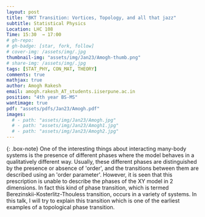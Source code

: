 ```yaml
---
layout: post
title: "BKT Transition: Vortices, Topology, and all that jazz"
subtitle: Statistical Physics
Location: LHC 108
Time: 15:30  → 17:00
# gh-repo:
# gh-badge: [star, fork, follow]
# cover-img: /assets/img/.jpg
thumbnail-img: "assets/img/Jan23/Amogh-thumb.png"
# share-img: /assets/img/.jpg
tags: [STAT_PHY, CON_MAT, THEORY]
comments: true
mathjax: true
author: Amogh Rakesh
email: amogh.rakesh_AT_students.iiserpune.ac.in
position: "4th year BS-MS"
wantimage: true
pdf: "assets/pdfs/Jan23/Amogh.pdf"
images:
  # - path: "assets/img/Jan23/Amogh.jpg"
  # - path: "assets/img/Jan23/Amogh1.jpg"
  # - path: "assets/img/Jan23/Amogh2.jpg"
---
```

{: .box-note}
One of the interesting things about interacting many-body systems is the presence of different phases where the model behaves in a qualitatively different way. Usually, these different phases are distinguished by the presence or absence of 'order', and the transitions between them are described using an 'order parameter'. However, it is seen that this prescription is unable to describe the phases of the XY model in 2 dimensions. In fact this kind of phase transition, which is termed Berezinskii-Kosterlitz-Thouless transition, occurs in a variety of systems. In this talk, I will try to explain this transition which is one of the earliest examples of a topological phase transition.